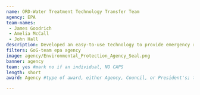 ```yaml
---
name: ORD-Water Treatment Technology Transfer Team
agency: EPA
team-names:
 - James Goodrich
 - Amelia McCall
 - John Hall
description: Developed an easy-to-use technology to provide emergency rapid response treatment of drinking water. Ultimately, mobile water treatment systems were supplied to all of the 78 municipalities in Puerto Rico, impacting an estimated 221,000 residents.
filters: GoG-team epa agency
image: agency/Environmental_Protection_Agency_Seal.png
banner: agency
team: yes #mark no if an individual, NO CAPS
length: short
award: Agency #type of award, either Agency, Council, or President's; this is case sensitive so make sure to match the options listed exactly. This section generates the format of the card

---
```

